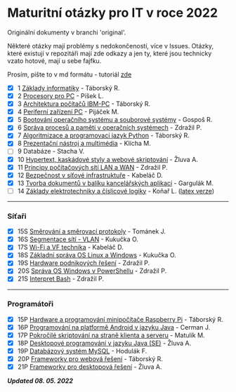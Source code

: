 # Maturitní otázky pro IT v roce 2022

Originální dokumenty v branchi 'original'.

Některé otázky mají problémy s nedokončeností, více v Issues. Otázky, které existují v repozitáři mají zde odkazy a jen 
ty, které jsou technicky vzato hotové, mají u sebe fajfku.

Prosím, pište to v md formátu - tutoriál [zde](https://www.youtube.com/watch?v=2JE66WFpaII)

- [x] 1 [Základy informatiky](Společné/1%20Základy%20Informatiky.md) - Táborský R.
- [x] 2 [Procesory pro PC](Společné/2%20Procesory%20pro%20PC.md) - Píšek L.
- [x] 3 [Architektura počítačů IBM-PC](Společné/3%20Architektura%20IBM%20PC.md) - Táborský R.
- [x] 4 [Periferní zařízení PC](Společné/4%20Standartní%20periferní%20zařízeními.md) - Pijáček M.
- [x] 5 [Bootování operačního systému a souborové systémy](Společné/5%20Bootování%20operačního%20systému%20a%20souborové%20systémy.md) - Gospoš R.
- [x] 6 [Správa procesů a paměti v operačních systémech](Společné/6%20Správa%20paměti%20a%20procesů.md) - Zdražil P.
- [x] 7 [Algoritmizace a programovací jazyk Python](Společné/7%20Algoritmizace.md) - Táborský R.
- [x] 8 [Prezentační nástroj a multimédia](Společné/8%20Prezentační%20nástroj%20a%20multimédia.md) - Klícha M.
- [ ] 9 Databáze - Stacha V.
- [x] 10 [Hypertext, kaskádové styly a webové skriptování](Společné/10%20Hypertext,%20kaskádové%20styly%20a%20webové%20skriptování.md) - Žluva A.
- [x] 11 [Principy počítačových sítí LAN a WAN](Společné/11%20Principy%20počítačových%20sítí%20LAN%20a%20WAN.md) - Zdražil P.
- [x] 12 [Bezpečnost v síťové infrastruktuře](Společné/12%20Bezpečnost%20v%20síťové%20infrastruktuře.md) - Kabeláč D.
- [x] 13 [Tvorba dokumentů v balíku kancelářských aplikací](Společné/13%20Tvorba%20dokumentů%20v%20balíku%20kancelářských%20aplikací.md) - Gargulák M.
- [ ] 14 [Základy elektrotechniky a číslicové logiky](Společné/14%20Základy%20elektrotechniky%20a%20číslicové%20logiky.md) - Koňař L. ([latex verze](Společné/14%20Základy%20elektrotechniky%20a%20číslicové%20logiky%20-%20latex.md))
---
### Síťaři
- [x] 15S [Směrování a směrovací protokoly](Síťaři/15S%20Směrování%20a%20směrovací%20protokoly.md) - Tománek J.
- [x] 16S [Segmentace sítí - VLAN](Síťaři/16S%20Segmentace%20sítí%20-%20VLAN.md) - Kukučka O.
- [x] 17S [Wi-Fi a VF technika](Síťaři/17S%20Wi-Fi%20a%20VF%20technika.md) - Kabeláč D.
- [x] 18S [Základní správa OS Linux a Windows](Síťaři/18S%20Základní%20správa%20OS%20Windows%20and%20linux.md) - Kukučka O.
- [x] 19S [Hardware podnikových řešení](Síťaři/19S%20Hardware%20podnikových%20řešení.md) - Zdražil P.
- [x] 20S [Správa OS Windows v PowerShellu](Síťaři/20S%20Správa%20OS%20Windows%20v%20PowerShellu.md) - Zdražil P.
- [x] 21S [Interpret Bash](Síťaři/21S%20Interpret%20Bash.md) - Zdražil P.
---
### Programátoři
- [x] 15P [Hardware a programování minipočítače Raspberry Pi](Programátoři/15P%20Hardware%20a%20programování%20minipočítače%20Raspberry%20Pi.md) - Táborský R.
- [x] 16P [Programování na platformě Android v jazyku Java](Programátoři/16P%20Programování%20na%20platformě%20Android%20v%20jazyku%20Java.md) - Cerman J.
- [x] 17P [Pokročilé skriptování na straně klienta a serveru](Programátoři/17P%20Pokročilé%20skriptování%20na%20straně%20klienta%20a%20serveru.md) - Matulík M.
- [x] 18P [Desktopové programování v jazyku Java (SE)](Programátoři/18P%20Desktopové%20programování%20v%20jazyku%20Java%20(SE).md) - Žluva A.
- [x] 19P [Databázový systém MySQL](Programátoři/19P%20Databázový%20systém%20MySQL.md) - Hodulák F.
- [x] 20P [Frameworky pro webová řešení](Programátoři/20P%20Frameworky%20pro%20webová%20řešení.md) - Táborský R.
- [x] 21P [Frameworky pro desktopová řešení](Programátoři/21P%20Frameworky%20pro%20desktopová%20řešení.md) - Žluva A.

***Updated 08. 05. 2022***
